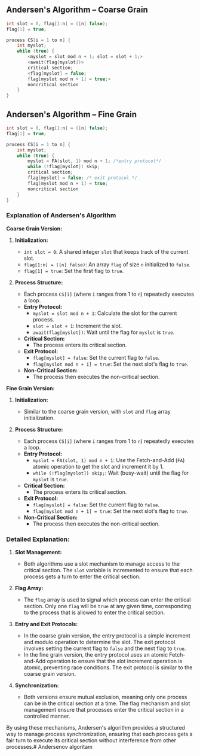 ## Andersen's Algorithm – Coarse Grain

```cpp
int slot = 0, flag[1:n] = ([n] false); 
flag[1] = true;

process CS[i = 1 to n] {
    int myslot;
    while (true) {
        <myslot = slot mod n + 1; slot = slot + 1;>
        <await(flag[myslot])>
        critical section;
        <flag[myslot] = false;
        flag[myslot mod n + 1] = true;>
        noncritical section
    }
}
```

## Andersen's Algorithm – Fine Grain

```cpp
int slot = 0, flag[1:n] = ([n] false); 
flag[1] = true;

process CS[i = 1 to n] {
    int myslot;
    while (true) {
        myslot = FA(slot, 1) mod n + 1; /*entry protocol*/
        while (!flag[myslot]) skip;
        critical section;
        flag[myslot] = false; /* exit protocol */
        flag[myslot mod n + 1] = true;
        noncritical section
    }
}
```

### Explanation of Andersen's Algorithm

**Coarse Grain Version:**

1. **Initialization:**
    - `int slot = 0`: A shared integer `slot` that keeps track of the current slot.
    - `flag[1:n] = ([n] false)`: An array `flag` of size `n` initialized to `false`.
    - `flag[1] = true`: Set the first flag to `true`.

2. **Process Structure:**
    - Each process `CS[i]` (where `i` ranges from 1 to `n`) repeatedly executes a loop.
    - **Entry Protocol:**
        - `myslot = slot mod n + 1`: Calculate the slot for the current process.
        - `slot = slot + 1`: Increment the slot.
        - `await(flag[myslot])`: Wait until the flag for `myslot` is `true`.
    - **Critical Section:**
        - The process enters its critical section.
    - **Exit Protocol:**
        - `flag[myslot] = false`: Set the current flag to `false`.
        - `flag[myslot mod n + 1] = true`: Set the next slot's flag to `true`.
    - **Non-Critical Section:**
        - The process then executes the non-critical section.

**Fine Grain Version:**

1. **Initialization:**
    - Similar to the coarse grain version, with `slot` and `flag` array initialization.

2. **Process Structure:**
    - Each process `CS[i]` (where `i` ranges from 1 to `n`) repeatedly executes a loop.
    - **Entry Protocol:**
        - `myslot = FA(slot, 1) mod n + 1`: Use the Fetch-and-Add (`FA`) atomic operation to get the slot and increment it by 1.
        - `while (!flag[myslot]) skip;`: Wait (busy-wait) until the flag for `myslot` is `true`.
    - **Critical Section:**
        - The process enters its critical section.
    - **Exit Protocol:**
        - `flag[myslot] = false`: Set the current flag to `false`.
        - `flag[myslot mod n + 1] = true`: Set the next slot's flag to `true`.
    - **Non-Critical Section:**
        - The process then executes the non-critical section.

### Detailed Explanation:

1. **Slot Management:**
    - Both algorithms use a slot mechanism to manage access to the critical section. The `slot` variable is incremented to ensure that each process gets a turn to enter the critical section.

2. **Flag Array:**
    - The `flag` array is used to signal which process can enter the critical section. Only one `flag` will be `true` at any given time, corresponding to the process that is allowed to enter the critical section.

3. **Entry and Exit Protocols:**
    - In the coarse grain version, the entry protocol is a simple increment and modulo operation to determine the slot. The exit protocol involves setting the current flag to `false` and the next flag to `true`.
    - In the fine grain version, the entry protocol uses an atomic Fetch-and-Add operation to ensure that the slot increment operation is atomic, preventing race conditions. The exit protocol is similar to the coarse grain version.

4. **Synchronization:**
    - Both versions ensure mutual exclusion, meaning only one process can be in the critical section at a time. The flag mechanism and slot management ensure that processes enter the critical section in a controlled manner.

By using these mechanisms, Andersen's algorithm provides a structured way to manage process synchronization, ensuring that each process gets a fair turn to execute its critical section without interference from other processes.# Andersenov algoritam 

